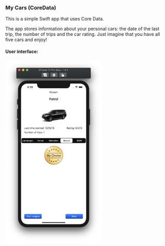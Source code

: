 ### My Cars (CoreData)
This is a simple Swift app that uses Сore Data.

The app stores information about your personal cars: the date of the last trip, the number of trips and the car rating. Just imagine that you have all five cars and enjoy!

#### User interface:

<img src="https://github.com/nikolaevnikita/MyCarsCoreData/blob/master/MyCars_screen.png" width="300">
